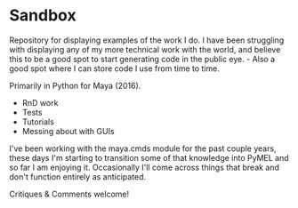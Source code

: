 # Sandbox
Repository for displaying examples of the work I do.
I have been struggling with displaying any of my more technical work with the world, and believe this to be a good spot to start generating code in the public eye. - Also a good spot where I can store code I use from time to time.

Primarily in Python for Maya (2016).
- RnD work
- Tests
- Tutorials
- Messing about with GUIs

I've been working with the maya.cmds module for the past couple years, these days I'm starting to transition some of that knowledge into PyMEL and so far I am enjoying it. Occasionally I'll come across things that break and don't function entirely as anticipated.

Critiques & Comments welcome!
